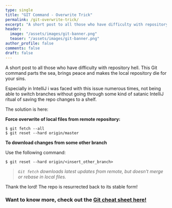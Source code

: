 ```yaml
---
type: single
title: "GIT Command - Overwrite Trick"
permalink: /git-overwrite-trick/
excerpt: "A short post to all those who have difficulty with repository hell. This Git command parts the sea and brings peace back to your life"
header:
  image: "/assets/images/git-banner.png"
  teaser: "/assets/images/git-banner.png"
author_profile: false
comments: false
draft: false
---
```


A short post to all those who have difficulty with repository hell. This Git command parts the sea, brings peace and makes the local repository die for your sins.

Especially in IntelliJ i was faced with this issue numerous times, not being able to switch branches without going through some kind of satanic IntelliJ ritual of saving the repo changes to a shelf.

The solution is here:

**Force overwrite of local files from remote repository:**

```
$ git fetch --all
$ git reset --hard origin/master
```

**To download changes from some other branch**

Use the following command:

```
$ git reset --hard origin/<insert_other_branch>
```

> _`Git fetch` downloads latest updates from remote, but doesn't merge or rebase in local files._

Thank the lord! The repo is resurrected back to its stable form!

### Want to know more, check out the [Git cheat sheet here!](https://github.github.com/training-kit/downloads/github-git-cheat-sheet.pdf)
